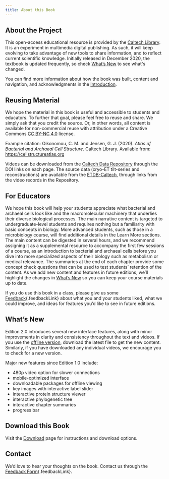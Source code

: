 ```yaml
---
title: About this Book
---
```

## About the Project

This open-access educational resource is provided by the [Caltech Library](https://www.library.caltech.edu/). It is an experiment in multimedia digital publishing. As such, it will keep evolving to take advantage of new tools to share information, and to reflect current scientific knowledge. Initially released in December 2020, the textbook is updated frequently, so check [What’s New](#new) to see what's changed.

You can find more information about how the book was built, content and navigation, and acknowledgments in the [Introduction](introduction.html).


## Reusing Material

We hope the material in this book is useful and accessible to students and educators. To further that goal, please feel free to reuse and share. We simply ask that you credit the source. Or, in other words, all content is available for non-commercial reuse with attribution under a Creative Commons [CC BY-NC 4.0](https://creativecommons.org/licenses/by-nc/4.0/) license. 

Example citation:
Oikonomou, C. M. and Jensen, G. J. (2020). *Atlas of Bacterial and Archaeal Cell Structure*. Caltech Library. Available from: https://cellstructureatlas.org

Videos can be downloaded from the [Caltech Data Repository](https://data.caltech.edu/) through the DOI links on each page. The source data (cryo-ET tilt-series and reconstructions) are available from the [ETDB-Caltech](https://etdb.caltech.edu/), through links from the video records in the Repository.


## For Educators

We hope this book will help your students appreciate what bacterial and archaeal cells look like and the macromolecular machinery that underlies their diverse biological processes. The main narrative content is targeted to undergraduate-level students and requires nothing but a familiarity with basic concepts in biology. More advanced students, such as those in a microbiology course, will find additional details in the Learn More sections. The main content can be digested in several hours, and we recommend assigning it as a supplemental resource to accompany the first few sessions of a course, as an introduction to bacterial and archaeal cells before you dive into more specialized aspects of their biology such as metabolism or medical relevance. The summaries at the end of each chapter provide some concept check questions that can be used to test students’ retention of the content. As we add new content and features in future editions, we’ll highlight the changes in [What’s New](#new) so you can keep your course materials up to date. 

If you do use this book in a class, please give us some [Feedback](#feedbackForm){.feedbackLink} about what you and your students liked, what we could improve, and ideas for features you’d like to see in future editions. 


## What’s New

Edition 2.0 introduces several new interface features, along with minor improvements in clarity and consistency throughout the text and videos. If you use the [offline version](download.html), download the latest file to get the new content. Similarly, if you have downloaded any individual videos, we encourage you to check for a new version.

Major new features since Edition 1.0 include:
- 480p video option for slower connections
- mobile-optimized interface
- downloadable packages for offline viewing
- key images with interactive label slider
- interactive protein structure viewer
- interactive phylogenetic tree
- interactive chapter summaries
- progress bar


## Download this Book

Visit the [Download](download.html) page for instructions and download options.


## Contact

We’d love to hear your thoughts on the book. Contact us through the [Feedback Form](#feedbackForm){.feedbackLink}.
